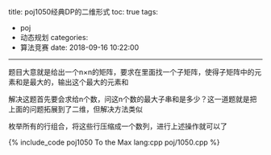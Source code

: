 title: poj1050经典DP的二维形式
toc: true
tags:
  - poj
  - 动态规划
categories:
  - 算法竞赛
date: 2018-09-16 10:22:00
---

题目大意就是给出一个n×n的矩阵，要求在里面找一个子矩阵，使得子矩阵中的元素和是最大的，输出这个最大的元素和

解决这题首先要会求给n个数，问这n个数的最大子串和是多少？这一道题就是把上面的问题拓展到了二维，但解决方法类似

枚举所有的行组合，将这些行压缩成一个数列，进行上述操作就可以了

{% include_code poj1050 To the Max lang:cpp poj/1050.cpp %}